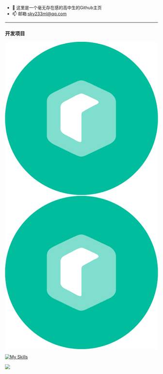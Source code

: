 - 👋 这里是一个毫无存在感的高中生的Github主页
- 📫 邮箱:sky233ml@qq.com

---

### 开发项目

[![](./image/miwu.png)](https://github.com/sky130/MiWu) [![](./image/miwu.png)](https://github.com/sky130/MiWu)

[![My Skills](https://skillicons.dev/icons?theme=light&i=androidstudio,idea,pycharm,python,kotlin,vscode,java,nodejs,js,html,css)](https://skillicons.dev)


  <a href="https://github.com/sky130">
     <img align="center" src="https://github-readme-stats.vercel.app/api?username=sky130&show_icons=true&include_all_commits=true" />
  </a>




